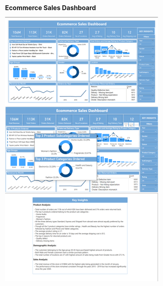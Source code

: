 ## Ecommerce Sales Dashboard


![Alt Text](https://github.com/Tushara08/Portfolio-Projects/blob/main/Project%201/proj1-img1.png?raw=true)
![Alt Text](https://github.com/Tushara08/Portfolio-Projects/blob/main/Project%201/proj1-img3.png?raw=true)
![Alt Text](https://github.com/Tushara08/Portfolio-Projects/blob/main/Project%201/proj1-img2.png?raw=true)


